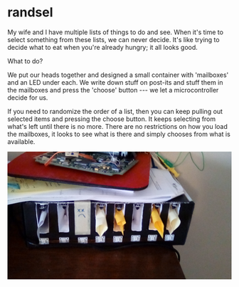 # randsel

My wife and I have multiple lists of things to do and see. When it's time to select something from these lists, we can never decide. It's like trying to decide what to eat when you're already hungry; it all looks good.

What to do?

We put our heads together and designed a small container with 'mailboxes' and an LED under each. We write down stuff on post-its and stuff them in the mailboxes and press the 'choose' button --- we let a microcontroller decide for us.

If you need to randomize the order of a list, then you can keep pulling out selected items and pressing the choose button. It keeps selecting from what's left until there is no more. There are no restrictions on how you load the mailboxes, it looks to see what is there and simply chooses from what is available.

![Prototype](IMG_20190108_141009.jpg "Prototype")
